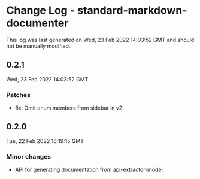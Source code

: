 # Change Log - standard-markdown-documenter

This log was last generated on Wed, 23 Feb 2022 14:03:52 GMT and should not be manually modified.

## 0.2.1
Wed, 23 Feb 2022 14:03:52 GMT

### Patches

- fix: Omit enum members from sidebar in v2.

## 0.2.0
Tue, 22 Feb 2022 16:19:15 GMT

### Minor changes

- API for generating documentation from api-extractor-model

